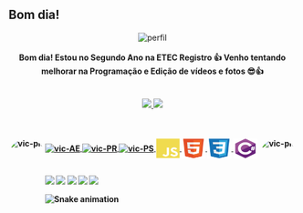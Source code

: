 ## Bom dia!
<div align="center">
  <img align="center" alt="perfil" src="https://cdn.discordapp.com/attachments/825767075733307423/963238024068616333/test2.png">
</div><br>
<div align="center">
  <b>Bom dia! Estou no Segundo Ano na ETEC Registro 👍 Venho tentando melhorar na Programação e Edição de vídeos e fotos 😎👍
</div><br><br>

<div align="center">
  <a href="https://github.com/VicRuk">
  <img height="150em" src="https://github-readme-stats.vercel.app/api?username=VicRuk&show_icons=true&theme=dracula&include_all_commits=true&count_private=true"/>
  <img height="150em" src="https://github-readme-stats.vercel.app/api/top-langs/?username=VicRuk&layout=compact&langs_count=7&theme=dracula"/>
</div><br><br>
<div style="display: inline_block"><br>
  <img align="center" alt="vic-AE" height="35" width="45" src="https://cdn.jsdelivr.net/gh/devicons/devicon/icons/aftereffects/aftereffects-original.svg">
  <img align="center" alt="vic-PR" height="35" width="42" src="https://cdn.jsdelivr.net/gh/devicons/devicon/icons/premierepro/premierepro-original.svg">
  <img align="center" alt="vic-PS" height="35" width="43" src="https://cdn.jsdelivr.net/gh/devicons/devicon/icons/photoshop/photoshop-line.svg">
  <img align="center" alt="vic-JS" height="35" width="42" src="https://raw.githubusercontent.com/devicons/devicon/master/icons/javascript/javascript-plain.svg">
  <img align="center" alt="vic-HTML" height="35" width="42" src="https://raw.githubusercontent.com/devicons/devicon/master/icons/html5/html5-original.svg">
  <img align="center" alt="vic-CSS" height="35" width="42" src="https://raw.githubusercontent.com/devicons/devicon/master/icons/css3/css3-original.svg">
  <img align="center" alt="vic-Csharp" height="35" width="42" src="https://raw.githubusercontent.com/devicons/devicon/master/icons/csharp/csharp-original.svg">
  <img align="left" alt="vic-pic" height="150" style="border-radius:50px;" src="https://media.discordapp.net/attachments/825767075733307423/963234089912139796/ezgif.com-gif-maker.gif?width=265&height=180">
  <img align="right" alt="vic-pic" height="150" style="border-radius:50px;" src="https://cdn.discordapp.com/attachments/825767075733307423/963233539753668658/gif_cat.gif">
</div>
  
  ##
 
<div> 
  <a href="https://www.youtube.com/channel/UC8vWyKLaITcUV-2a4JeKlGg" target="_blank"><img src="https://img.shields.io/badge/YouTube-FF0000?style=for-the-badge&logo=youtube&logoColor=white" target="_blank"></a>
  <a href="https://www.instagram.com/vicruk_edits/" target="_blank"><img src="https://img.shields.io/badge/-Instagram-%23E4405F?style=for-the-badge&logo=instagram&logoColor=white" target="_blank"></a>
 	<a href="https://www.twitch.tv/vicruk" target="_blank"><img src="https://img.shields.io/badge/Twitch-9146FF?style=for-the-badge&logo=twitch&logoColor=white" target="_blank"></a>
  <a href = "mailto:vicrukprofissional@gmail.com"><img src="https://img.shields.io/badge/-Gmail-%23333?style=for-the-badge&logo=gmail&logoColor=white" target="_blank"></a>
  <a href="https://www.linkedin.com/in/victor-tamezava-120128232/" target="_blank"><img src="https://img.shields.io/badge/-LinkedIn-%230077B5?style=for-the-badge&logo=linkedin&logoColor=white" target="_blank"></a> 
 
  ![Snake animation](https://github.com/VicRuk/VicRuk/blob/output/github-contribution-grid-snake.svg)
 
</div>
